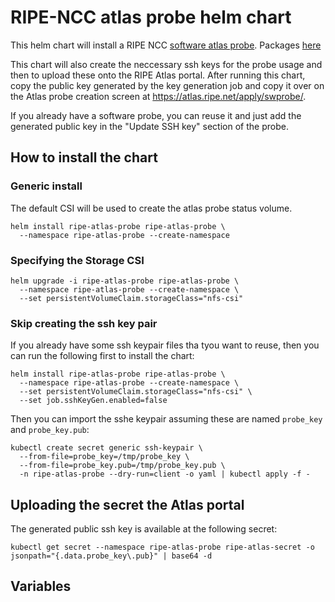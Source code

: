 # RIPE-NCC atlas probe helm chart

This helm chart will install a RIPE NCC [software atlas probe](https://www.ripe.net/analyse/internet-measurements/ripe-atlas/host-a-probe/#software-probes). Packages [here](https://atlas.ripe.net/docs/howtos/software-probes.html)

This chart will also create the neccessary ssh keys for the probe usage and then to upload these onto the RIPE Atlas portal. After running this chart, copy the public key generated by the key generation job and copy it over on the Atlas probe creation screen at https://atlas.ripe.net/apply/swprobe/.

If you already have a software probe, you can reuse it and just add the generated public key in the "Update SSH key" section of the probe.

## How to install the chart

### Generic install

The default CSI will be used to create the atlas probe status volume.

```
helm install ripe-atlas-probe ripe-atlas-probe \
  --namespace ripe-atlas-probe --create-namespace
```

### Specifying the Storage CSI

```
helm upgrade -i ripe-atlas-probe ripe-atlas-probe \
  --namespace ripe-atlas-probe --create-namespace \
  --set persistentVolumeClaim.storageClass="nfs-csi" 
```

### Skip creating the ssh key pair

If you already have some ssh keypair files tha tyou want to reuse, then you can run the following first to install the chart:

```
helm install ripe-atlas-probe ripe-atlas-probe \
  --namespace ripe-atlas-probe --create-namespace \
  --set persistentVolumeClaim.storageClass="nfs-csi" \
  --set job.sshKeyGen.enabled=false
```

Then you can import the sshe keypair assuming these are named `probe_key` and `probe_key.pub`:

```
kubectl create secret generic ssh-keypair \
  --from-file=probe_key=/tmp/probe_key \
  --from-file=probe_key.pub=/tmp/probe_key.pub \
  -n ripe-atlas-probe --dry-run=client -o yaml | kubectl apply -f -
```

## Uploading the secret the Atlas portal

The generated public ssh key is available at the following secret:

```
kubectl get secret --namespace ripe-atlas-probe ripe-atlas-secret -o jsonpath="{.data.probe_key\.pub}" | base64 -d
```


## Variables
